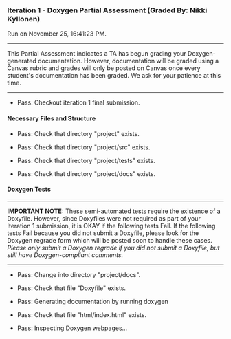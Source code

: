 ### Iteration 1 - Doxygen Partial Assessment (Graded By: Nikki Kyllonen)

Run on November 25, 16:41:23 PM.

<hr>

This Partial Assessment indicates a TA has begun grading your Doxygen-generated documentation. However, documentation will be graded using a Canvas rubric and grades will only be posted on Canvas once every student's documentation has been graded. We ask for your patience at this time.

<hr>

+ Pass: Checkout iteration 1 final submission.




#### Necessary Files and Structure

+ Pass: Check that directory "project" exists.

+ Pass: Check that directory "project/src" exists.

+ Pass: Check that directory "project/tests" exists.

+ Pass: Check that directory "project/docs" exists.


#### Doxygen Tests

<hr>

**IMPORTANT NOTE:** These semi-automated tests require the existence of a Doxyfile. However, since Doxyfiles were not required as part of your Iteration 1 submission, it is OKAY if the following tests Fail. If the following tests Fail because you did not submit a Doxyfile, please look for the Doxygen regrade form which will be posted soon to handle these cases. _Please only submit a Doxygen regrade if you did not submit a Doxyfile, but still have Doxygen-compliant comments._

<hr>

+ Pass: Change into directory "project/docs".

+ Pass: Check that file "Doxyfile" exists.

+ Pass: Generating documentation by running doxygen

+ Pass: Check that file "html/index.html" exists.

+ Pass: Inspecting Doxygen webpages...



